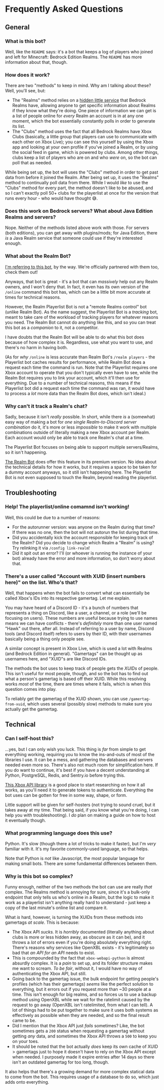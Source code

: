 # Frequently Asked Questions

## General

### What is this bot?

Well, like the `README` says: it's a bot that keeps a log of players who joined and left for Minecraft: Bedrock Edition Realms. The `README` has more information about that, though.

### How does it work?

There are two "methods" to keep in mind. Why am I talking about these? Well, you'll see, but:
- The "Realms" method relies on a [hidden little service](https://wiki.vg/Bedrock_Realms) that Bedrock Realms have, allowing anyone to get specific information about Realms if they know what they're doing. One piece of information we can get is a list of people online for *every* Realm an account is in at any one moment, which the bot essentially constantly polls in order to generate its list.
- The "Clubs" method uses the fact that all Bedrock Realms have Xbox Clubs (basically, a little group that players can use to communicate with each other on Xbox Live); you can see this yourself by using the Xbox app and looking at your own profile if you've joined a Realm, or by using the social feed in game, which is powered by clubs. Among other things, clubs keep a list of players who are on and who *were* on, so the bot can poll that as needed.

While being set up, the bot will uses the "Clubs" method in order to get past data from before it joined the Realm. After being set up, it uses the "Realms" method to continually poll data from there. While I would *like* to use the "Clubs" method for every part, the method doesn't like to be abused, and so I can't exactly poll 50+ clubs for the playerlist at once for the version that runs every hour - who would have thought 😅. 

### Does this work on Bedrock servers? What about Java Edition Realms and servers?

Nope. Neither of the methods listed above work with those. For servers (both editions), you can get away with plugins/mods; for Java Edition, there *is* a Java Realm service that someone could use if they're interested enough.

### What about the Realm Bot?

[I'm referring to this bot](https://realmbot.dev/), by the way. We're officially partnered with them too, check them out!

Anyways, that bot is great - it's a bot that can *massively* help out any Realm owners, and I won't deny that. In fact, it even has its own version of the `/online` command this bot has, which can be a little bit more accurate at times for technical reasons.

However, the Realm Playerlist Bot is not a "remote Realms control" bot (unlike Realm Bot). As the name suggest, the Playerlist Bot is a *tracking* bot, meant to take care of the workload of tracking players for whatever reasons you need. The Realm Bot cannot do anything like this, and so you can treat this bot as a *companion* to it, not a competitor.

I have doubts that the Realm Bot will be able to do what this bot does because of how complex it is. Regardless, use what you want to use, and there's no harm in having both.

(As for *why* `/online` is less accurate than Realm Bot's `/realm players` - the Playerlist bot caches results for performance, while Realm Bot does a request each time the command is run. Note that the Playerlist requires one Xbox account to operate that you don't typically even have to see, while the Realm Bot requires you to link your account, which it'll then use for everything. Due to a number of technical reasons, this means if the Playerlist bot did a request each time the command was ran, it would have to process a *lot* more data than the Realm Bot does, which isn't ideal.)

### Why can't it track a Realm's chat?

Sadly, because it isn't *really* possible. In short, while there *is* a (somewhat) easy way of making a bot for *one single Realm-to-Discord server combination* do it, it's more or less *impossible* to make it work with multiple combinations outside of literally making a new Xbox account per Realm. Each account would only be able to track one Realm's chat at a time.

The Playerlist Bot focuses on being able to support multiple servers/Realms, so it isn't happening.

[The Realm Bot](https://realmbot.dev/) does offer this feature in its premium version. No idea about the technical details for how it works, but it requires a space to be taken for a dummy account anyways, so it still isn't happening here. The Playerlist Bot is not even supposed to touch the Realm, beyond reading the playerlist.

## Troubleshooting

### Help! The playerlist/online comamnd isn't working!

Well, this could be due to a number of reasons:
- For the autorunner version: was anyone on the Realm during that time? If there was no one, then the bot will not autorun the list during that time.
- Did you accidentally kick the account responsible for keeping track of the Realm? Did you decide to change which Realm a "Realm" is using? Try relinking it via `/config link-realm`!
- Did it spit out an error? I'll (or whoever is running the instance of your bot) already have the error and more information, so don't worry about that.

### There's a user called "Account with XUID (insert numbers here)" on the list. Who's that?

Well, that happens when the bot fails to convert what can essentially be called Xbox's IDs into its respective gamertag. Let me explain.

You may have heard of a Discord ID - it's a bunch of numbers that represents a thing on Discord, like a user, a channel, or a role (we'll be focusing on users). These numbers are useful because trying to use names means we can have conflicts - there's *definitely* more than one user named "Hawk" out there, after all. Instead of referring to a user by name, Discord tools (and Discord itself) refers to users by their ID, with their usernames basically being a thing only people see.

A similar concept is present in Xbox Live, which is used a lot with Realms (and Bedrock Edition in general). "Gamertags" can be thought up as usernames here, and "XUID"s are like Discord IDs.

The methods the bot uses to keep track of people gets the *XUIDs* of people. This isn't useful for most people, though, and so the bot has to find out what a person's gamertag is based off their XUID. While this resolving works *most* of the time, there are times where it fails, which is when this question comes into play.

To reliably get the gamertag of the XUID shown, you can use `/gamertag-from-xuid`, which uses several (possibly slow) methods to make sure you actually get the gamertag.

## Technical

### Can I self-host this?

...yes, but I can only wish you luck. This thing is *far* from simple to get everything working, requiring you to know the ins-and-outs of most of the libraries I use. It can be a mess, and gathering the databases and servers needed even more so. There's also not much room for simplification here. If you do want to continue, it's best if you have a decent understanding at Python, PostgreSQL, Redis, and Sentry.io before trying this.

[This Xbox API library](https://github.com/OpenXbox/xbox-webapi-python) is a good place to start researching on how it all works, as you'll need it to generate tokens to authenticate. Everything the bot uses can be gotten for free in some way, shape, or form.

Little support will be given for self-hosters (not trying to sound cruel, but it takes away at my time. That being said, if you know what you're doing, I can help you with troubleshooting). I *do* plan on making a guide on how to host it eventually though.

### What programming language does this use?

Python. It's slow (though there a lot of tricks to make it faster), but I'm *very* familiar with it. It's my favorite commonly-used language, so that helps.

Note that Python is *not* like Javascript, the most popular language for making small bots. There are some fundamental differences between them.

### Why is this bot so complex?

Funny enough, neither of the two methods the bot can use are really *that* complex. The Realms method is annoying for sure, since it's a bulk-only endpoint that only tells us who's online in a Realm, but the logic to make it work as a playerlist isn't anything really hard to understand - just keep a copy of the last minute's online list and compare it.

What *is* hard, however, is turning the XUIDs from these methods into gamertags *at scale*. This is because:
- The Xbox API *sucks.* It is *horribly* documented (literally anything about clubs is more or less hidden away, as obscure as it can be), and it throws a *lot* of errors even if you're doing absolutely everything right. There's reasons why services like OpenXBL exists - it's legitimately so bad that *an API for an API* needs to exist.
- This is compounded by the fact that `xbox-webapi-python` is almost absurdly complex. It is a *pain* to set up, and its folder structure makes me want to scream. *To be fair*, without it, I would have no way of authenticating the Xbox API, but still.
- Going back to the gamertag issue, the bulk endpoint for getting people's profiles (which has their gamertags) *seems* like the perfect solution to everything, but it errors out if you request more than ~30 people at a time. This isn't enough for big realms, and so forces us to use a backup method using OpenXBL while we wait for the ratelimit caused by the request to go away (OpenXBL isn't ratelimited, from what I can tell). A lot of things had to be put together to make sure it uses both systems as effectively as possible when they are needed, and so the final result came to be.
- Did I mention that the Xbox API just *fails* sometimes? Like, the bot sometimes gets a `200` status when requesting a gamertag without getting *any* data, and sometimes the Xbox API throws a `500` to keep you on your toes.
- It should be noted that the bot actually *does* keep its own cache of XUID > gamertags just to hope it doesn't have to rely on the Xbox API except when needed. I purposely made it expire entries after 14 days so there isn't an outdated gamertag for too long, though.

It also helps that there's a growing demand for more complex statical data to come from the bot. This requires usage of a database to do so, which just adds onto everything.